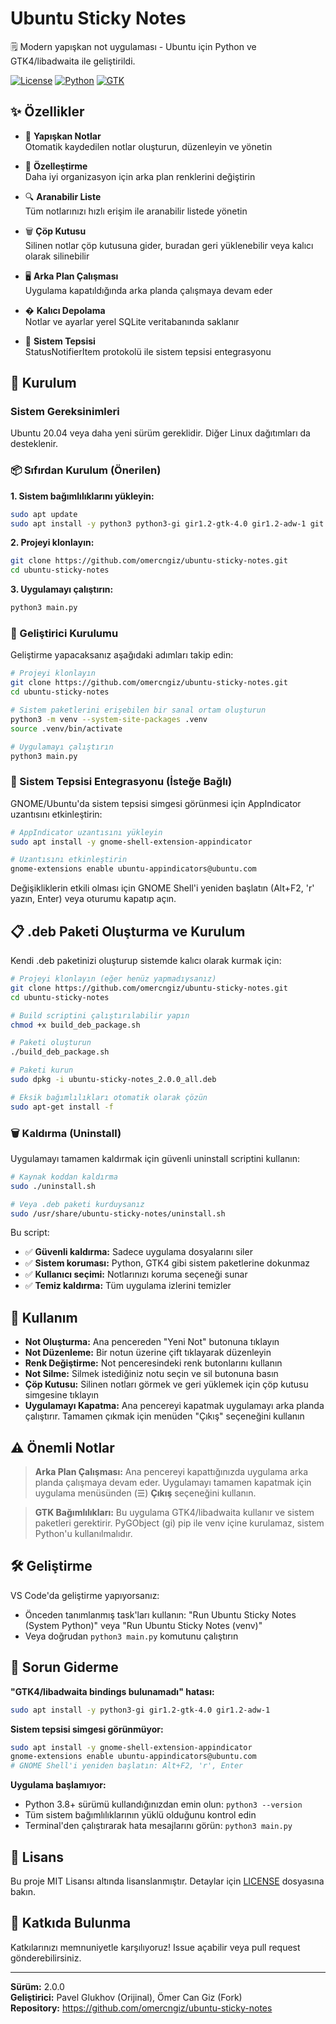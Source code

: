 # Ubuntu Sticky Notes

🗒️ Modern yapışkan not uygulaması - Ubuntu için Python ve GTK4/libadwaita ile geliştirildi.

[![License](https://img.shields.io/badge/License-MIT-blue.svg)](LICENSE)
[![Python](https://img.shields.io/badge/Python-3.8+-green.svg)](https://python.org)
[![GTK](https://img.shields.io/badge/GTK-4.0-purple.svg)](https://gtk.org)

## ✨ Özellikler

- 📝 **Yapışkan Notlar**  
  Otomatik kaydedilen notlar oluşturun, düzenleyin ve yönetin

- 🎨 **Özelleştirme**  
  Daha iyi organizasyon için arka plan renklerini değiştirin

- 🔍 **Aranabilir Liste**  
  Tüm notlarınızı hızlı erişim ile aranabilir listede yönetin

- 🗑️ **Çöp Kutusu**  
  Silinen notlar çöp kutusuna gider, buradan geri yüklenebilir veya kalıcı olarak silinebilir

- 🖥️ **Arka Plan Çalışması**  
  Uygulama kapatıldığında arka planda çalışmaya devam eder

- � **Kalıcı Depolama**  
  Notlar ve ayarlar yerel SQLite veritabanında saklanır

- 🔔 **Sistem Tepsisi**  
  StatusNotifierItem protokolü ile sistem tepsisi entegrasyonu

## 🚀 Kurulum

### Sistem Gereksinimleri

Ubuntu 20.04 veya daha yeni sürüm gereklidir. Diğer Linux dağıtımları da desteklenir.

### 📦 Sıfırdan Kurulum (Önerilen)

**1. Sistem bağımlılıklarını yükleyin:**

```bash
sudo apt update
sudo apt install -y python3 python3-gi gir1.2-gtk-4.0 gir1.2-adw-1 git
```

**2. Projeyi klonlayın:**

```bash
git clone https://github.com/omercngiz/ubuntu-sticky-notes.git
cd ubuntu-sticky-notes
```

**3. Uygulamayı çalıştırın:**

```bash
python3 main.py
```

### 🔧 Geliştirici Kurulumu

Geliştirme yapacaksanız aşağıdaki adımları takip edin:

```bash
# Projeyi klonlayın
git clone https://github.com/omercngiz/ubuntu-sticky-notes.git
cd ubuntu-sticky-notes

# Sistem paketlerini erişebilen bir sanal ortam oluşturun
python3 -m venv --system-site-packages .venv
source .venv/bin/activate

# Uygulamayı çalıştırın
python3 main.py
```

### 📱 Sistem Tepsisi Entegrasyonu (İsteğe Bağlı)

GNOME/Ubuntu'da sistem tepsisi simgesi görünmesi için AppIndicator uzantısını etkinleştirin:

```bash
# AppIndicator uzantısını yükleyin
sudo apt install -y gnome-shell-extension-appindicator

# Uzantısını etkinleştirin
gnome-extensions enable ubuntu-appindicators@ubuntu.com
```

Değişikliklerin etkili olması için GNOME Shell'i yeniden başlatın (Alt+F2, 'r' yazın, Enter) veya oturumu kapatıp açın.

## 📋 .deb Paketi Oluşturma ve Kurulum

Kendi .deb paketinizi oluşturup sistemde kalıcı olarak kurmak için:

```bash
# Projeyi klonlayın (eğer henüz yapmadıysanız)
git clone https://github.com/omercngiz/ubuntu-sticky-notes.git
cd ubuntu-sticky-notes

# Build scriptini çalıştırılabilir yapın
chmod +x build_deb_package.sh

# Paketi oluşturun
./build_deb_package.sh

# Paketi kurun
sudo dpkg -i ubuntu-sticky-notes_2.0.0_all.deb

# Eksik bağımlılıkları otomatik olarak çözün
sudo apt-get install -f
```

### 🗑️ Kaldırma (Uninstall)

Uygulamayı tamamen kaldırmak için güvenli uninstall scriptini kullanın:

```bash
# Kaynak koddan kaldırma
sudo ./uninstall.sh

# Veya .deb paketi kurduysanız
sudo /usr/share/ubuntu-sticky-notes/uninstall.sh
```

Bu script:
- ✅ **Güvenli kaldırma:** Sadece uygulama dosyalarını siler
- ✅ **Sistem koruması:** Python, GTK4 gibi sistem paketlerine dokunmaz  
- ✅ **Kullanıcı seçimi:** Notlarınızı koruma seçeneği sunar
- ✅ **Temiz kaldırma:** Tüm uygulama izlerini temizler

## 🎯 Kullanım

- **Not Oluşturma:** Ana pencereden "Yeni Not" butonuna tıklayın
- **Not Düzenleme:** Bir notun üzerine çift tıklayarak düzenleyin
- **Renk Değiştirme:** Not penceresindeki renk butonlarını kullanın
- **Not Silme:** Silmek istediğiniz notu seçin ve sil butonuna basın
- **Çöp Kutusu:** Silinen notları görmek ve geri yüklemek için çöp kutusu simgesine tıklayın
- **Uygulamayı Kapatma:** Ana pencereyi kapatmak uygulamayı arka planda çalıştırır. Tamamen çıkmak için menüden "Çıkış" seçeneğini kullanın

## ⚠️ Önemli Notlar

> **Arka Plan Çalışması:** Ana pencereyi kapattığınızda uygulama arka planda çalışmaya devam eder. Uygulamayı tamamen kapatmak için uygulama menüsünden (☰) **Çıkış** seçeneğini kullanın.

> **GTK Bağımlılıkları:** Bu uygulama GTK4/libadwaita kullanır ve sistem paketleri gerektirir. PyGObject (gi) pip ile venv içine kurulamaz, sistem Python'u kullanılmalıdır.

## 🛠️ Geliştirme

VS Code'da geliştirme yapıyorsanız:
- Önceden tanımlanmış task'ları kullanın: "Run Ubuntu Sticky Notes (System Python)" veya "Run Ubuntu Sticky Notes (venv)"
- Veya doğrudan `python3 main.py` komutunu çalıştırın

## 🐛 Sorun Giderme

**"GTK4/libadwaita bindings bulunamadı" hatası:**
```bash
sudo apt install -y python3-gi gir1.2-gtk-4.0 gir1.2-adw-1
```

**Sistem tepsisi simgesi görünmüyor:**
```bash
sudo apt install -y gnome-shell-extension-appindicator
gnome-extensions enable ubuntu-appindicators@ubuntu.com
# GNOME Shell'i yeniden başlatın: Alt+F2, 'r', Enter
```

**Uygulama başlamıyor:**
- Python 3.8+ sürümü kullandığınızdan emin olun: `python3 --version`
- Tüm sistem bağımlılıklarının yüklü olduğunu kontrol edin
- Terminal'den çalıştırarak hata mesajlarını görün: `python3 main.py`

## 📄 Lisans

Bu proje MIT Lisansı altında lisanslanmıştır. Detaylar için [LICENSE](LICENSE) dosyasına bakın.

## 🤝 Katkıda Bulunma

Katkılarınızı memnuniyetle karşılıyoruz! Issue açabilir veya pull request gönderebilirsiniz.

---

**Sürüm:** 2.0.0  
**Geliştirici:** Pavel Glukhov (Orijinal), Ömer Can Giz (Fork)  
**Repository:** https://github.com/omercngiz/ubuntu-sticky-notes

